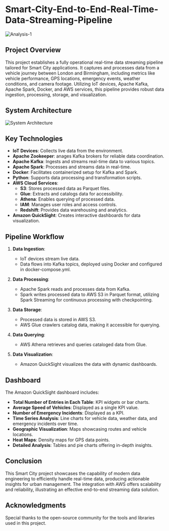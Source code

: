# Smart-City-End-to-End-Real-Time-Data-Streaming-Pipeline

![Analysis-1](https://github.com/user-attachments/assets/a762594c-92e1-4dee-a0bd-0db682546b05)

## Project Overview

This project establishes a fully operational real-time data streaming pipeline tailored for Smart City applications. It captures and processes data from a vehicle journey between London and Birmingham, including metrics like vehicle performance, GPS locations, emergency events, weather conditions, and camera footage. Utilizing IoT devices, Apache Kafka, Apache Spark, Docker, and AWS services, this pipeline provides robust data ingestion, processing, storage, and visualization.

## System Architecture

![System Architecture](https://github.com/user-attachments/assets/4f1c54b5-732d-4482-a154-6478d17b070d)

## Key Technologies

- **IoT Devices**: Collects live data from the environment.
- **Apache Zookeeper**: anages Kafka brokers for reliable data coordination.
- **Apache Kafka**: Ingests and streams real-time data to various topics.
- **Apache Spark**: Processes and streams data in real-time.
- **Docker**: Facilitates containerized setup for Kafka and Spark.
- **Python**: Supports data processing and transformation scripts.
- **AWS Cloud Services**: 
  - **S3**: Stores processed data as Parquet files.
  - **Glue**: Extracts and catalogs data for accessibility.
  - **Athena**: Enables querying of processed data.
  - **IAM**: Manages user roles and access controls.
  - **Redshift**: Provides data warehousing and analytics.
- **Amazon QuickSight**: Creates interactive dashboards for data visualization.

## Pipeline Workflow

1. **Data Ingestion**:
   - IoT devices stream live data.
   - Data flows into Kafka topics, deployed using Docker and configured in docker-compose.yml.

2. **Data Processing**:
   - Apache Spark reads and processes data from Kafka.
   - Spark writes processed data to AWS S3 in Parquet format, utilizing Spark Streaming for continuous processing with checkpointing.

3. **Data Storage**:
   - Processed data is stored in AWS S3.
   - AWS Glue crawlers catalog data, making it accessible for querying.

4. **Data Querying**:
   - AWS Athena retrieves and queries cataloged data from Glue.

5. **Data Visualization**:
   - Amazon QuickSight visualizes the data with dynamic dashboards.

## Dashboard

The Amazon QuickSight dashboard includes:

- **Total Number of Entries in Each Table**: KPI widgets or bar charts.
- **Average Speed of Vehicles**: Displayed as a single KPI value.
- **Number of Emergency Incidents**: Displayed as a KPI.
- **Time Series Analysis**: Line charts for vehicle data, weather data, and emergency incidents over time.
- **Geographic Visualization**: Maps showcasing routes and vehicle locations.
- **Heat Maps**: Density maps for GPS data points.
- **Detailed Analysis**: Tables and pie charts offering in-depth insights.

## Conclusion

This Smart City project showcases the capability of modern data engineering to efficiently handle real-time data, producing actionable insights for urban management. The integration with AWS offers scalability and reliability, illustrating an effective end-to-end streaming data solution.

## Acknowledgments

Special thanks to the open-source community for the tools and libraries used in this project.

